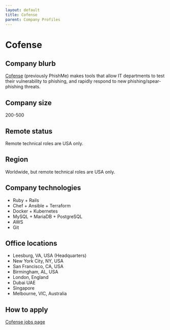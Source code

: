 ```yaml
---
layout: default
title: Cofense
parent: Company Profiles
---
```


# Cofense

## Company blurb

[Cofense](https://cofense.com/) (previously PhishMe) makes tools that allow IT departments to test their vulnerability to phishing, and rapidly respond to new phishing/spear-phishing threats.


## Company size

200-500

## Remote status

Remote technical roles are USA only.

## Region

Worldwide, but remote technical roles are USA only.

## Company technologies

* Ruby + Rails
* Chef + Ansible + Terraform
* Docker + Kubernetes
* MySQL + MariaDB + PostgreSQL
* AWS
* Git

## Office locations

* Leesburg, VA, USA (Headquarters)
* New York City, NY, USA
* San Francisco, CA, USA
* Birmingham, AL, USA
* London, England
* Dubai UAE
* Singapore
* Melbourne, VIC, Australia

## How to apply

[Cofense jobs page](https://cofense.com/company/careers)
